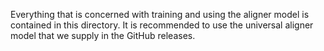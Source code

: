 Everything that is concerned with training and using the aligner model is contained in this directory. It is recommended
to use the universal aligner model that we supply in the GitHub releases. 